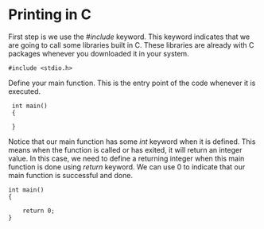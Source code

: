 
# Printing in C

First step is we use the *#include* keyword. This keyword indicates that we are going to call some libraries built in C. These libraries are already with C packages whenever you downloaded it in your system.

    #include <stdio.h>

Define your main function. This is the entry point of the code whenever it is executed.

     int main()
     {

     }

Notice that our main function has some *int* keyword when it is defined. This means when the function is called or has exited, it will return an integer value. In this case, we need to define a returning integer when this main function is done using *return* keyword. We can use 0 to indicate that our main function is successful and done.

    int main()
    {

        return 0;
    }

